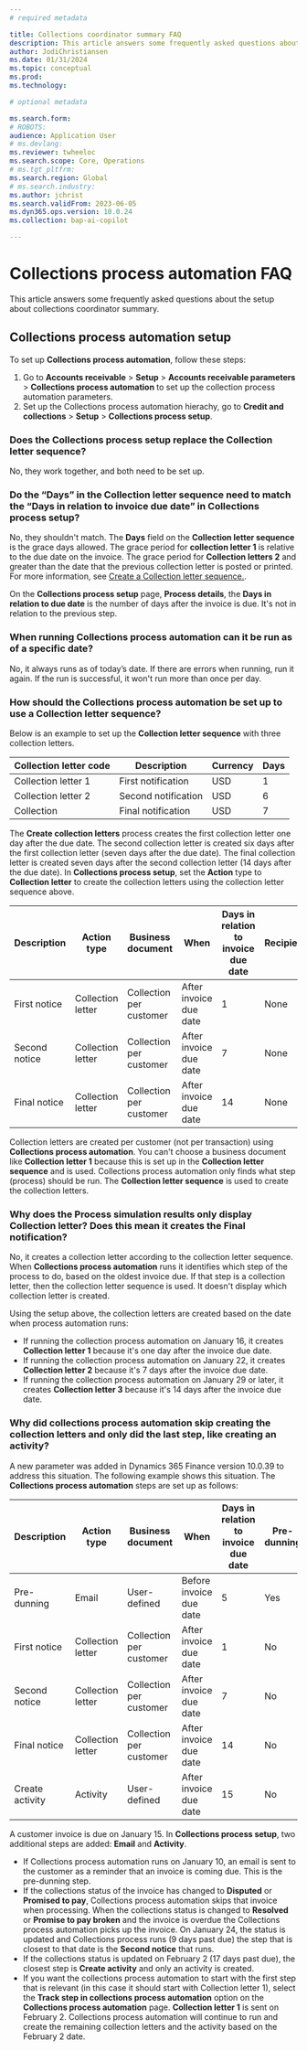 ```yaml
---
# required metadata

title: Collections coordinator summary FAQ
description: This article answers some frequently asked questions about collections coordinator summary.
author: JodiChristiansen
ms.date: 01/31/2024
ms.topic: conceptual
ms.prod: 
ms.technology: 

# optional metadata

ms.search.form: 
# ROBOTS: 
audience: Application User
# ms.devlang: 
ms.reviewer: twheeloc
ms.search.scope: Core, Operations
# ms.tgt_pltfrm: 
ms.search.region: Global
# ms.search.industry: 
ms.author: jchrist
ms.search.validFrom: 2023-06-05
ms.dyn365.ops.version: 10.0.24
ms.collection: bap-ai-copilot   

---
```

# Collections process automation FAQ

This article answers some frequently asked questions about the setup about collections coordinator summary. 

## Collections process automation setup

To set up **Collections process automation**, follow these steps:
1. Go to **Accounts receivable** > **Setup** > **Accounts receivable parameters** > **Collections process automation** to set up the collection process automation parameters.
2. Set up the Collections process automation hierachy, go to **Credit and collections** > **Setup** > **Collections process setup**. 

### Does the Collections process setup replace the Collection letter sequence?
No, they work together, and both need to be set up.

### Do the “Days” in the Collection letter sequence need to match the “Days in relation to invoice due date” in Collections process setup?
No, they shouldn't match. The **Days** field on the **Collection letter sequence** is the grace days allowed. The grace period for **collection letter 1** is relative to the due date on the invoice. The grace period for **Collection letters 2** and greater than the date that the previous collection letter is posted or printed. For more information, see [Create a Collection letter sequence.](./tasks/create-collection-letter-sequence.md). 

On the **Collections process setup** page, **Process details**, the **Days in relation to due date** is the number of days after the invoice is due. It's not in relation to the previous step. 

### When running Collections process automation can it be run as of a specific date? 
No, it always runs as of today’s date. If there are errors when running, run it again. If the run is successful, it won't run more than once per day. 

### How should the Collections process automation be set up to use a Collection letter sequence? 
Below is an example to set up the **Collection letter sequence** with three collection letters. 

| **Collection letter code**   | **Description**      | **Currency** | **Days** |
|------------------------------|----------------------|--------------|----------|
| Collection letter 1          | First notification   | USD          |    1     |
| Collection letter 2          | Second notification  | USD          |    6     |
| Collection                   | Final notification   | USD          |    7     |

The **Create collection letters** process creates the first collection letter one day after the due date. The second collection letter is created six days after the first collection letter (seven days after the due date). The final collection letter is created seven days after the second collection letter (14 days after the due date). 
In **Collections process setup**, set the **Action** type to **Collection letter** to create the collection letters using the collection letter sequence above. 

| **Description** | **Action type**   | **Business document**      | **When**               | **Days in relation to invoice due date** | **Recipient** |
|-----------------|-------------------|----------------------------|------------------------|------------------------------------------|---------------|
| First notice    | Collection letter | Collection per customer    | After invoice due date |                    1                     |     None      |    
| Second notice   | Collection letter | Collection per customer    | After invoice due date |                    7                     |     None      |    
| Final notice    | Collection letter | Collection per customer    | After invoice due date |                    14                    |     None      | 

Collection letters are created per customer (not per transaction) using **Collections process automation**.
You can't choose a business document like **Collection letter 1** because this is set up in the **Collection letter sequence** and is used. Collections process automation only finds what step (process) should be run. The **Collection letter sequence** is used to create the collection letters. 

### Why does the Process simulation results only display Collection letter? Does this mean it creates the Final notification? 
No, it creates a collection letter according to the collection letter sequence. When **Collections process automation** runs it identifies which step of the process to do, based on the oldest invoice due. If that step is a collection letter, then the collection letter sequence is used. It doesn't display which collection letter is created. 

Using the setup above, the collection letters are created based on the date when process automation runs:
 - If running the collection process automation on January 16, it creates **Collection letter 1** because it's one day after the invoice due date.
 - If running the collection process automation on January 22, it creates **Collection letter 2** because it's 7 days after the invoice due date.
 - If running the collection process automation on January 29 or later, it creates **Collection letter 3** because it's 14 days after the invoice due date.

### Why did collections process automation skip creating the collection letters and only did the last step, like creating an activity?
A new parameter was added in Dynamics 365 Finance version 10.0.39 to address this situation. The following example shows this situation. 
The **Collections process automation** steps are set up as follows: 

| **Description** | **Action type**   | **Business document**    | **When**                | **Days in relation to invoice due date** | **Pre-dunning** | **Recipient** |
|-----------------|-------------------|--------------------------|-------------------------|------------------------------------------|-----------------|---------------|
| Pre-dunning     | Email             | User-defined             | Before invoice due date |                    5                     |       Yes       |    None       |
| First notice    | Collection letter | Collection per customer  | After invoice due date  |                    1                     |       No        |    None       |    
| Second notice   | Collection letter | Collection per customer  | After invoice due date  |                    7                     |       No        |    None       |    
| Final notice    | Collection letter | Collection per customer  | After invoice due date  |                    14                    |       No        |    None       | 
| Create activity | Activity          | User-defined             | After invoice due date  |                    15                    |       No        |    None       |

A customer invoice is due on January 15. In **Collections process setup**, two additional steps are added: **Email** and **Activity**.
 - If Collections process automation runs on January 10, an email is sent to the customer as a reminder that an invoice is coming due. This is the pre-dunning step.
 - If the collections status of the invoice has changed to **Disputed** or **Promised to pay**, Collections process automation skips that invoice when processing. When the collections status is changed to **Resolved** or **Promise to pay broken** and the invoice is overdue the Collections process automation picks up the invoice. On January 24, the status is updated and Collections process runs (9 days past due) the step that is closest to that date is the **Second notice** that runs.
 - If the collections status is updated on February 2 (17 days past due), the closest step is **Create activity** and only an activity is created.
 - If you want the collections process automation to start with the first step that is relevant (in this case it should start with Collection letter 1), select the **Track step in collections process automation** option on the **Collections process automation** page. **Collection letter 1** is sent on February 2. Collections process automation will continue to run and create the remaining collection letters and the activity based on the February 2 date.
